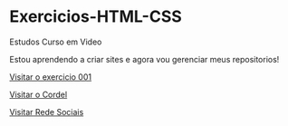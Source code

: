 # Exercicios-HTML-CSS
 Estudos Curso em Video

Estou aprendendo a criar sites e agora vou gerenciar meus repositorios!

<a href="https://lucasvilasbooas.github.io/Exercicios-HTML-CSS/ex001/index.html">Visitar o exercicio 001</a>

<a href="https://lucasvilasbooas.github.io/Exercicios-HTML-CSS/desafio012/">Visitar o Cordel</a>

<a href="https://lucasvilasbooas.github.io/Exercicios-HTML-CSS/desafio013/">Visitar Rede Sociais</a>
